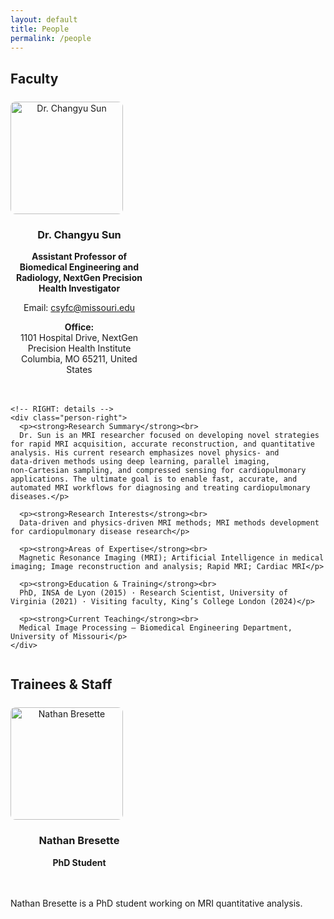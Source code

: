 ```yaml
---
layout: default
title: People
permalink: /people
---
```

<style>
.person-card{display:flex;flex-wrap:wrap;gap:20px;align-items:flex-start;margin:24px 0}
.person-left{flex:0 0 220px;max-width:240px;text-align:center}
.person-left img{display:block;width:180px!important;max-width:180px!important;height:auto;border-radius:8px}
.person-right{flex:1 1 520px;min-width:280px}
@media (max-width:768px){
  .person-card{flex-direction:column;align-items:center}
  .person-left{max-width:100%}
  .person-left img{width:140px!important;max-width:140px!important}
  .person-right{width:100%}
}
</style>

<section class="people-section">
  <h2>Faculty</h2>

  <div class="person-card">
    <!-- LEFT: photo + short intro -->
    <div class="person-left">
      <img src="{{ site.baseurl }}/assets/Sun_Changyu.jpg" alt="Dr. Changyu Sun">
      <h3>Dr. Changyu Sun</h3>
      <p><strong>Assistant Professor of Biomedical Engineering and Radiology, NextGen Precision Health Investigator</strong></p>
      <p>Email: <a href="mailto:csyfc@missouri.edu">csyfc@missouri.edu</a></p>
      <p><strong>Office:</strong><br>
        1101 Hospital Drive, NextGen Precision Health Institute<br>
        Columbia, MO 65211, United States
      </p>
    </div>

    <!-- RIGHT: details -->
    <div class="person-right">
      <p><strong>Research Summary</strong><br>
      Dr. Sun is an MRI researcher focused on developing novel strategies for rapid MRI acquisition, accurate reconstruction, and quantitative analysis. His current research emphasizes novel physics‑ and data‑driven methods using deep learning, parallel imaging, non‑Cartesian sampling, and compressed sensing for cardiopulmonary applications. The ultimate goal is to enable fast, accurate, and automated MRI workflows for diagnosing and treating cardiopulmonary diseases.</p>

      <p><strong>Research Interests</strong><br>
      Data‑driven and physics‑driven MRI methods; MRI methods development for cardiopulmonary disease research</p>

      <p><strong>Areas of Expertise</strong><br>
      Magnetic Resonance Imaging (MRI); Artificial Intelligence in medical imaging; Image reconstruction and analysis; Rapid MRI; Cardiac MRI</p>

      <p><strong>Education & Training</strong><br>
      PhD, INSA de Lyon (2015) · Research Scientist, University of Virginia (2021) · Visiting faculty, King’s College London (2024)</p>

      <p><strong>Current Teaching</strong><br>
      Medical Image Processing — Biomedical Engineering Department, University of Missouri</p>
    </div>
  </div>
</section>


<section class="people-section">
  <h2>Trainees &amp; Staff</h2>

  <div class="person-card">
    <div class="person-left">
      <!-- NOTE: path uses site.baseurl and exact filename -->
      <img src="{{ site.baseurl }}/assets/Nathan_Bresette.jpg" alt="Nathan Bresette">
      <h3>Nathan Bresette</h3>
      <p><strong>PhD Student</strong></p>
    </div>
    <div class="person-right">
      <p>Nathan Bresette is a PhD student working on MRI quantitative analysis.</p>
    </div>
  </div>
</section>


